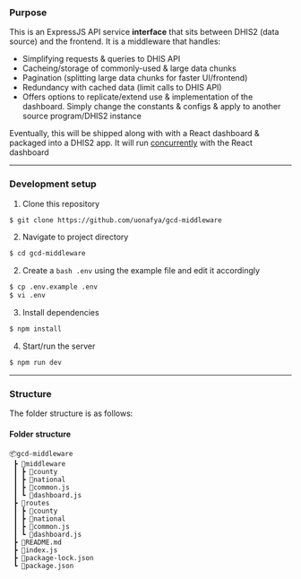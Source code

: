 ### Purpose

This is an ExpressJS API service **interface** that sits between DHIS2 (data source) and the frontend. It is a middleware that handles:

- Simplifying requests & queries to DHIS API
- Cacheing/storage of commonly-used & large data chunks
- Pagination (splitting large data chunks for faster UI/frontend)
- Redundancy with cached data (limit calls to DHIS API)
- Offers options to replicate/extend use & implementation of the dashboard. Simply change the constants & configs & apply to another source program/DHIS2 instance

Eventually, this will be shipped along with with a React dashboard & packaged into a DHIS2 app. It will run [concurrently](https://github.com/kimmobrunfeldt/concurrently) with the React dashboard

---

### Development setup
1. Clone this repository
``` bash
$ git clone https://github.com/uonafya/gcd-middleware
```

2. Navigate to project directory
``` bash
$ cd gcd-middleware
```

2. Create a ``` bash .env ``` using the example file and edit it accordingly
``` bash
$ cp .env.example .env
$ vi .env
```

3. Install dependencies
``` bash
$ npm install
```

4. Start/run the server
``` bash
$ npm run dev
```

---

### Structure
The folder structure is as follows:
#### Folder structure
```
📦gcd-middleware
 ┣ 📂middleware
 ┃ ┣ 📂county
 ┃ ┣ 📂national
 ┃ ┣ 📜common.js
 ┃ ┗ 📜dashboard.js
 ┣ 📂routes
 ┃ ┣ 📂county
 ┃ ┣ 📂national
 ┃ ┣ 📜common.js
 ┃ ┗ 📜dashboard.js
 ┣ 📜README.md
 ┣ 📜index.js
 ┣ 📜package-lock.json
 ┗ 📜package.json
 ```